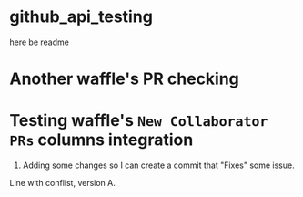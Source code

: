 # github_api_testing
here be readme

Another waffle's PR checking
===

Testing waffle's `New Collaborator PRs` columns integration
===
1. Adding some changes so I can create a commit that "Fixes" some issue.

Line with conflist, version A.
